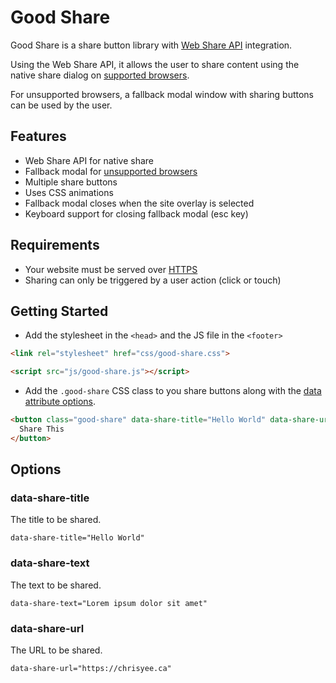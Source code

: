 # Good Share

Good Share is a share button library with [Web Share API](https://css-tricks.com/how-to-use-the-web-share-api/) integration.

Using the Web Share API, it allows the user to share content using the native share dialog on [supported browsers](https://caniuse.com/#feat=web-share).

For unsupported browsers, a fallback modal window with sharing buttons can be used by the user.

## Features
- Web Share API for native share
- Fallback modal for [unsupported browsers](https://caniuse.com/#feat=web-share)
- Multiple share buttons
- Uses CSS animations
- Fallback modal closes when the site overlay is selected
- Keyboard support for closing fallback modal (esc key)

## Requirements
- Your website must be served over [HTTPS](https://www.cloudflare.com/learning/ssl/what-is-https/)
- Sharing can only be triggered by a user action (click or touch)

## Getting Started

- Add the stylesheet in the `<head>` and the JS file in the `<footer>`

```html
<link rel="stylesheet" href="css/good-share.css">
```

```html
<script src="js/good-share.js"></script>
```

- Add the `.good-share` CSS class to you share buttons along with the [data attribute options](#options).

```html
<button class="good-share" data-share-title="Hello World" data-share-url="https://chrisyee.ca">
  Share This
</button>
```

## Options

### data-share-title
The title to be shared.

``data-share-title="Hello World"``

### data-share-text
The text to be shared.

``data-share-text="Lorem ipsum dolor sit amet"``

### data-share-url
The URL to be shared.

``data-share-url="https://chrisyee.ca"``
